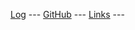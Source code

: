 [Log](https://annavaws.github.io/os222/TXT/mylog.txt) --- 
[GitHub](https://github.com/annavaws/os222/) --- 
[Links](https://annavaws.github.io/os222/LINKS/) --- 

